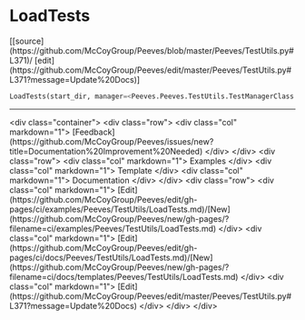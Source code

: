 # <a id="Peeves.TestUtils.LoadTests">LoadTests</a>
<div class="docs-source-link" markdown="1">
[[source](https://github.com/McCoyGroup/Peeves/blob/master/Peeves/TestUtils.py#L371)/
[edit](https://github.com/McCoyGroup/Peeves/edit/master/Peeves/TestUtils.py#L371?message=Update%20Docs)]
</div>

```python
LoadTests(start_dir, manager=<Peeves.Peeves.TestUtils.TestManagerClass instance>): 
```












---


<div markdown="1" class="text-muted">
&lt;div class="container"&gt;
  &lt;div class="row"&gt;
   &lt;div class="col" markdown="1"&gt;
[Feedback](https://github.com/McCoyGroup/Peeves/issues/new?title=Documentation%20Improvement%20Needed)   
&lt;/div&gt;
&lt;/div&gt;
  &lt;div class="row"&gt;
   &lt;div class="col" markdown="1"&gt;
Examples   
&lt;/div&gt;
   &lt;div class="col" markdown="1"&gt;
Template   
&lt;/div&gt;
   &lt;div class="col" markdown="1"&gt;
Documentation   
&lt;/div&gt;
&lt;/div&gt;
  &lt;div class="row"&gt;
   &lt;div class="col" markdown="1"&gt;
[Edit](https://github.com/McCoyGroup/Peeves/edit/gh-pages/ci/examples/Peeves/TestUtils/LoadTests.md)/[New](https://github.com/McCoyGroup/Peeves/new/gh-pages/?filename=ci/examples/Peeves/TestUtils/LoadTests.md)   
&lt;/div&gt;
   &lt;div class="col" markdown="1"&gt;
[Edit](https://github.com/McCoyGroup/Peeves/edit/gh-pages/ci/docs/Peeves/TestUtils/LoadTests.md)/[New](https://github.com/McCoyGroup/Peeves/new/gh-pages/?filename=ci/docs/templates/Peeves/TestUtils/LoadTests.md)   
&lt;/div&gt;
   &lt;div class="col" markdown="1"&gt;
[Edit](https://github.com/McCoyGroup/Peeves/edit/master/Peeves/TestUtils.py#L371?message=Update%20Docs)   
&lt;/div&gt;
&lt;/div&gt;
&lt;/div&gt;
</div>